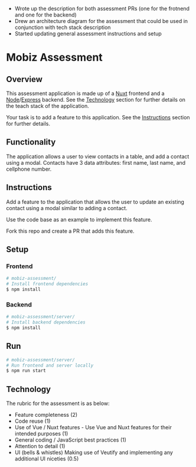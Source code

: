 - Wrote up the description for both assessment PRs (one for the frotnend and one for the backend)
- Drew an architecture diagram for the assessment that could be used in conjunction with tech stack description
- Started updating general assessment instructions and setup

# Mobiz Assessment

## Overview
This assessment application is made up of a [Nuxt](https://nuxtjs.org) frontend and a [Node](https://nodejs.org)/[Express](https://expressjs.com) backend. See the [Technology]() section for further details on the teach stack of the application.

Your task is to add a feature to this application. See the [Instructions]() section for further details.

## Functionality
The application allows a user to view contacts in a table, and add a contact using a modal. Contacts have 3 data attributes: first name, last name, and cellphone number.

## Instructions
Add a feature to the application that allows the user to update an existing contact using a modal similar to adding a contact.

Use the code base as an example to implement this feature.

Fork this repo and create a PR that adds this feature.

## Setup
### Frontend
```bash
# mobiz-assessment/
# Install frontend dependencies
$ npm install
```
### Backend
```bash
# mobiz-assessment/server/
# Install backend dependencies
$ npm install
```

## Run
```bash
# mobiz-assessment/server/
# Run frontend and server locally
$ npm run start
```


## Technology


The rubric for the assessment is as below:

- Feature completeness (2)
- Code reuse (1)
- Use of Vue / Nuxt features - Use Vue and Nuxt features for their intended purposes (1)
- General coding / JavaScript best practices (1)
- Attention to detail (1)
- UI (bells & whistles) Making use of Veutify and implementing any additional UI niceties (0.5)
